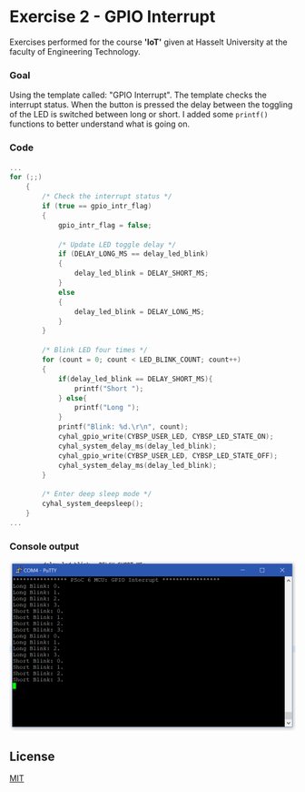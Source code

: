# Exercise 2 - GPIO Interrupt
Exercises performed for the course **'IoT'** given at Hasselt University at the faculty of Engineering Technology.
### Goal
Using the template called: "GPIO Interrupt". The template checks the interrupt status. When the button is pressed the delay between the toggling of the LED is switched between long or short. I added some ```printf()``` functions to better understand what is going on.

### Code
```C
...
for (;;)
    {
        /* Check the interrupt status */
        if (true == gpio_intr_flag)
        {
            gpio_intr_flag = false;

            /* Update LED toggle delay */
            if (DELAY_LONG_MS == delay_led_blink)
            {
                delay_led_blink = DELAY_SHORT_MS;
            }
            else
            {
                delay_led_blink = DELAY_LONG_MS;
            }
        }

        /* Blink LED four times */
        for (count = 0; count < LED_BLINK_COUNT; count++)
        {
        	if(delay_led_blink == DELAY_SHORT_MS){
        		printf("Short ");
        	} else{
        		printf("Long ");
        	}
        	printf("Blink: %d.\r\n", count);
            cyhal_gpio_write(CYBSP_USER_LED, CYBSP_LED_STATE_ON);
            cyhal_system_delay_ms(delay_led_blink);
            cyhal_gpio_write(CYBSP_USER_LED, CYBSP_LED_STATE_OFF);
            cyhal_system_delay_ms(delay_led_blink);
        }

        /* Enter deep sleep mode */
        cyhal_system_deepsleep();
    }
...
```

### Console output
![Putty Console Output](console_output.png "Putty Console Output")

## License
[MIT](https://choosealicense.com/licenses/mit/)